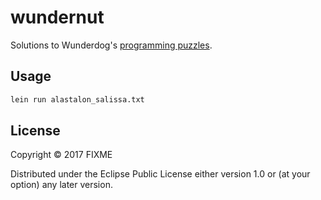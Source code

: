 # wundernut

Solutions to Wunderdog's [programming puzzles](http://wunder.dog/wundernuts/).

## Usage

```bash
lein run alastalon_salissa.txt

```
## License

Copyright © 2017 FIXME

Distributed under the Eclipse Public License either version 1.0 or (at
your option) any later version.

